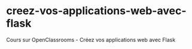 # creez-vos-applications-web-avec-flask
Cours sur OpenClassrooms - Créez vos applications web avec Flask
